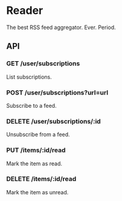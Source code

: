# Reader

The best RSS feed aggregator. Ever. Period.

## API

### GET /user/subscriptions

List subscriptions.

### POST /user/subscriptions?url=url

Subscribe to a feed.

### DELETE /user/subscriptions/:id

Unsubscribe from a feed.

### PUT /items/:id/read

Mark the item as read.

### DELETE /items/:id/read

Mark the item as unread.
